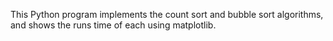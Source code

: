 This Python program implements the count sort and bubble sort algorithms, and shows the runs time of each using matplotlib.
